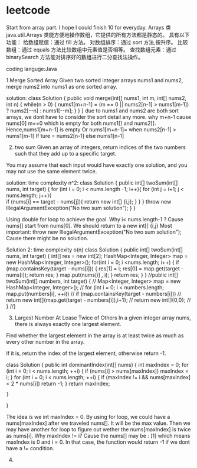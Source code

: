 # leetcode
Start from array part. I hope I could finish 10 for everyday.
Arrays 类
java.util.Arrays 类能方便地操作数组，它提供的所有方法都是静态的。
具有以下功能：
给数组赋值：通过 fill 方法。
对数组排序：通过 sort 方法,按升序。
比较数组：通过 equals 方法比较数组中元素值是否相等。
查找数组元素：通过 binarySearch 方法能对排序好的数组进行二分查找法操作。

coding languge:Java

1.Merge Sorted Array
Given two sorted integer arrays nums1 and nums2, merge nums2 into nums1 as one sorted array.

solution: 
class Solution {
    public void merge(int[] nums1, int m, int[] nums2, int n) {
        while(n > 0) {
        nums1[m+n-1] = (m == 0 || nums2[n-1] > nums1[m-1]) ? nums2[--n] : nums1[--m];
        }
    }
}
due to nums1 and nums2 are both sort arrays, we dont have to consider the sort detail any more.
why m+n-1 cause nums[0]
m==0 which is empty for both nums1[] and nums2[]. Hence,nums1[m+n-1] is empty
Or
nums1[m+n-1]= when nums2[n-1] > nums1[m-1] 
If ture = nums2[n-1] else nums1[n-1]

2. two sum 
Given an array of integers, return indices of the two numbers such that they add up to a specific target.

You may assume that each input would have exactly one solution, and you may not use the same element twice.

solution:
time complexity n^2:
class Solution {
    public int[] twoSum(int[] nums, int target) {
        for (int i = 0; i < nums.length -1; i++){
            for (int j = i+1; j < nums.length; j++){          
         if (nums[i] == target - nums[j]){
            return new int[] {i,j};
         }
       }
    }
        throw new IllegalArgumentException("No two sum solution");
    }
}

Using double for loop to achieve the goal. 
Why i< nums.length-1 ?
Cause nums[] start from nums[0].
We should return to a new int[] {i,j}
Most important:
throw new IllegalArgumentException("No two sum solution");
Cause there might be no solution.

Solution 2:
time complexity o(n)
class Solution {
    public int[] twoSum(int[] nums, int target) {
        int[] res = new int[2];
        HashMap<Integer, Integer> map = new HashMap<Integer, Integer>();
        for(int i = 0; i <nums.length; i++) {
            if (map.containsKey(target - nums[i])) {
                res[1] = i;
                res[0] = map.get(target - nums[i]);
                return res;
            }
            map.put(nums[i] , i);
        }
        return res;
    }
}
//public int[] twoSum(int[] numbers, int target) {
//       Map<Integer, Integer> map = new HashMap<Integer, Integer>();
//        for (int i = 0; i < numbers.length; map.put(numbers[i], ++i)) 
//            if (map.containsKey(target - numbers[i])) 
//                return new int[]{map.get(target - numbers[i]),i+1};
//        return new int[]{0,0};
//    }
//}

3. Largest Number At Lease Twice of Others
In a given integer array nums, there is always exactly one largest element.

Find whether the largest element in the array is at least twice as much as every other number in the array.

If it is, return the index of the largest element, otherwise return -1.


class Solution {
    public int dominantIndex(int[] nums) {
        int maxIndex = 0;
        for (int i = 0; i < nums.length; ++i) {
            if (nums[i] > nums[maxIndex])
                maxIndex = i;
        }
        for (int i = 0; i < nums.length; ++i) {
            if (maxIndex != i && nums[maxIndex] < 2 * nums[i])
                return -1;
        }
        return maxIndex;
        
    }
}

The idea is we int maxIndex = 0. By using for loop, we could have a nums[maxIndex] after we traveled nums[]. It will be the max value.
Then we may have another for loop to figure out wether the nums[maxIndex] is twice as nums[i].
Why maxIndex != i?
Cause the nums[] may be : [1]
which means maxIndex is 0 and i = 0. In that case, the function would return -1 if we dont have a != condition.

4.
